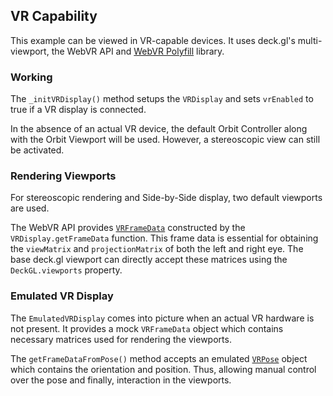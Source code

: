 ## VR Capability
This example can be viewed in VR-capable devices. 
It uses deck.gl's multi-viewport, the WebVR API and [WebVR Polyfill](https://github.com/immersive-web/webvr-polyfill) library.
### Working
The `_initVRDisplay()` method setups the `VRDisplay` and sets `vrEnabled` to true if a VR display is connected.

In the absence of an actual VR device, the default Orbit Controller along with the Orbit Viewport will be used.
However, a stereoscopic view can still be activated.

### Rendering Viewports
For stereoscopic rendering and Side-by-Side display, two default viewports are used.

The WebVR API provides [`VRFrameData`](https://developer.mozilla.org/en-US/docs/Web/API/VRFrameData) constructed by the `VRDisplay.getFrameData` function. This frame data is essential for obtaining the `viewMatrix` and `projectionMatrix` of both the left and right eye.
The base deck.gl viewport can directly accept these matrices using the `DeckGL.viewports` property.

### Emulated VR Display
The ```EmulatedVRDisplay``` comes into picture when an actual VR hardware is not present.
It provides a mock `VRFrameData` object which contains necessary matrices used for rendering the viewports.

The `getFrameDataFromPose()` method accepts an emulated [`VRPose`](https://developer.mozilla.org/en-US/docs/Web/API/VRPose) object which contains the orientation and position. 
Thus, allowing manual control over the pose and finally, interaction in the viewports.